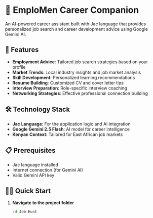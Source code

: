 # 👔 EmploMen Career Companion

An AI-powered career assistant built with Jac language that provides personalized job search and career development advice using Google Gemini AI.

## 🚀 Features

- **Employment Advice**: Tailored job search strategies based on your profile
- **Market Trends**: Local industry insights and job market analysis
- **Skill Development**: Personalized learning recommendations
- **Resume Building**: Customized CV and cover letter tips
- **Interview Preparation**: Role-specific interview coaching
- **Networking Strategies**: Effective professional connection building

## 🛠️ Technology Stack

- **Jac Language**: For the application logic and AI integration
- **Google Gemini 2.5 Flash**: AI model for career intelligence
- **Kenyan Context**: Tailored for East African job markets

## 📋 Prerequisites

- Jac language installed
- Internet connection (for Gemini AI)
- Valid Gemini API key

## 🏃‍♂️ Quick Start

1. **Navigate to the project folder**
   ```bash
   cd Job-Hunt